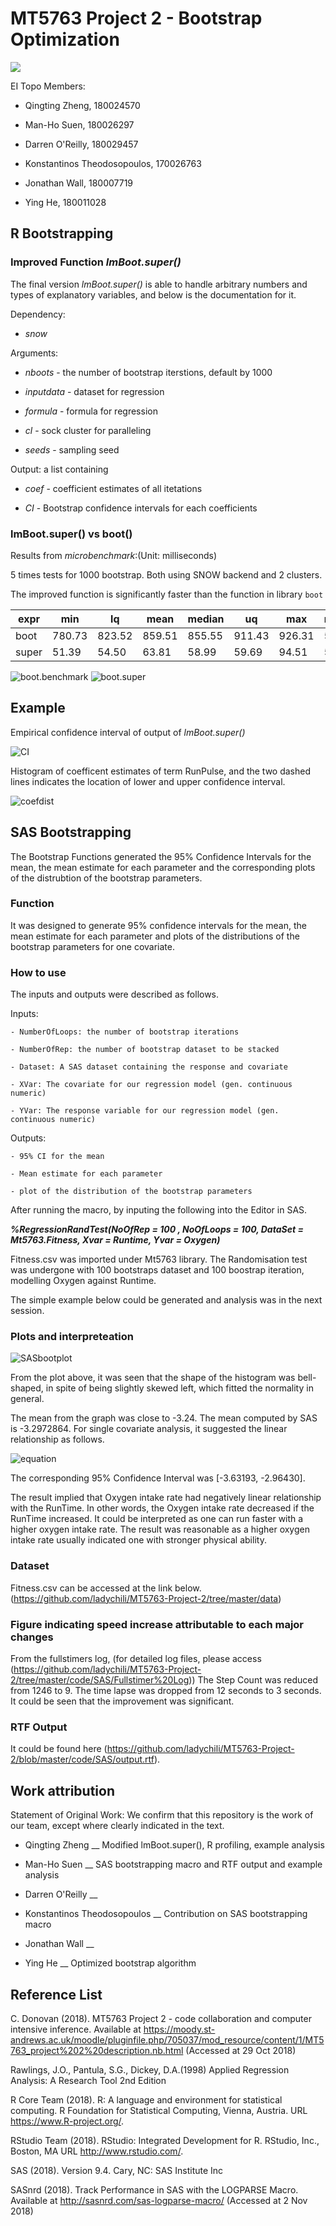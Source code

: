 # MT5763 Project 2 - Bootstrap Optimization

![](https://raw.githubusercontent.com/ladychili/MT5763-Project-2/master/r-packages.png?token=AaldBeYwHauQ1p-x4kRfKTNPYLxc-3Q2ks5b2xckwA%3D%3D)

EI Topo Members:

- Qingting Zheng, 180024570

- Man-Ho Suen, 180026297

- Darren O'Reilly, 180029457

- Konstantinos Theodosopoulos, 170026763

- Jonathan Wall, 180007719

- Ying He, 180011028

## R Bootstrapping 

### Improved Function _lmBoot.super()_

The final version _lmBoot.super()_ is able to handle arbitrary numbers and types of explanatory variables, and below is the documentation for it.

Dependency:

- _snow_

Arguments: 

- _nboots_ - the number of bootstrap iterstions, default by 1000

- _inputdata_ - dataset for regression 

- _formula_ - formula for regression 

- _cl_ - sock cluster for paralleling

- _seeds_ - sampling seed
        
Output: a list containing

- _coef_ - coefficient estimates of all itetations

- _CI_ - Bootstrap confidence intervals for each coefficients


### lmBoot.super() vs boot()

Results from *microbenchmark*:(Unit: milliseconds)

5 times tests for 1000 bootstrap. Both using SNOW backend and 2 clusters.

The improved function is significantly faster than the function in library `boot`


| expr  | min    | lq     | mean   | median | uq     | max    | neval | cld |
|-------|--------|--------|--------|--------|--------|--------|-------|-----|
| boot  | 780.73 | 823.52 | 859.51 | 855.55 | 911.43 | 926.31 | 5.00  | b   |
| super | 51.39  | 54.50  | 63.81  | 58.99  | 59.69  | 94.51  | 5.00  | a   |


![boot.benchmark](https://github.com/ladychili/MT5763-Project-2/blob/master/profiling/R.boots.png)
![boot.super](https://github.com/ladychili/MT5763-Project-2/blob/master/profiling/profsuper.png)


## Example

Empirical confidence interval of output of *lmBoot.super()*

![CI](https://github.com/ladychili/MT5763-Project-2/blob/master/code/R/output/CItable.png)

Histogram of coefficent estimates of term RunPulse, and the two dashed lines indicates the location of lower and upper confidence interval.

![coefdist](https://github.com/ladychili/MT5763-Project-2/blob/master/code/R/output/Coefdist.png)

## SAS Bootstrapping

The Bootstrap Functions generated the 95% Confidence Intervals for the mean, the mean estimate for each parameter and the corresponding plots of the distrubtion of the bootstrap parameters.

### Function

It was designed to generate 95% confidence intervals for the mean, the mean estimate for each parameter and plots of the distributions of the bootstrap parameters for one covariate.

### How to use 

The inputs and outputs were described as follows.  

 Inputs: 						
 
	- NumberOfLoops: the number of bootstrap iterations
	
	- NumberOfRep: the number of bootstrap dataset to be stacked
	
	- Dataset: A SAS dataset containing the response and covariate	
	
	- XVar: The covariate for our regression model (gen. continuous numeric)
	
	- YVar: The response variable for our regression model (gen. continuous numeric)	
        
  Outputs:
  
  
	- 95% CI for the mean
	
	- Mean estimate for each parameter
	
	- plot of the distribution of the bootstrap parameters
  
After running the macro, by inputing the following into the Editor in SAS.  
  
  __*%RegressionRandTest(NoOfRep = 100 , NoOfLoops = 100, DataSet = Mt5763.Fitness, Xvar = Runtime, Yvar = Oxygen)*__
  
Fitness.csv was imported under Mt5763 library.  The Randomisation test was undergone with 100 bootstraps dataset and 100 boostrap iteration, modelling Oxygen against Runtime. 

The simple example below could be generated and analysis was in the next session. 

### Plots and interpreteation

![SASbootplot](https://github.com/ladychili/MT5763-Project-2/blob/master/code/SAS/Output/SAS%20plot%20bootstrap.png)
      
From the plot above, it was seen that the shape of the histogram was bell-shaped, in spite of being slightly skewed left, which fitted the normality in general. 

The mean from the graph was close to -3.24.  The mean computed by SAS is -3.2972864. For single covariate analysis, it suggested the linear relationship as follows.

![equation](https://github.com/ladychili/MT5763-Project-2/blob/master/code/SAS/Output/CodeCogsEqn3.gif)

The corresponding 95% Confidence Interval was [-3.63193, -2.96430].

The result implied that Oxygen intake rate had negatively linear relationship with the RunTime.  In other words, the Oxygen intake rate decreased if the RunTime increased.  It could be interpreted as one can run faster with a higher oxygen intake rate.  The result was reasonable as a higher oxygen intake rate usually indicated one with stronger physical ability.  

### Dataset

Fitness.csv can be accessed at the link below.
(https://github.com/ladychili/MT5763-Project-2/tree/master/data)

### Figure indicating speed increase attributable to each major changes

From the fullstimers log,
(for detailed log files, please access (https://github.com/ladychili/MT5763-Project-2/tree/master/code/SAS/Fullstimer%20Log))
The Step Count was reduced from 1246 to 9.  The time lapse was dropped from 12 seconds to 3 seconds.  It could be seen that the improvement was significant. 

### RTF Output

It could be found here (https://github.com/ladychili/MT5763-Project-2/blob/master/code/SAS/output.rtf). 

## Work attribution

Statement of Original Work: We confirm that this repository is the work of our team, except where clearly indicated in the text.

- Qingting Zheng __ Modified lmBoot.super(), R profiling, example analysis

- Man-Ho Suen __ SAS bootstrapping macro and RTF output and example analysis 

- Darren O'Reilly __

- Konstantinos Theodosopoulos __ Contribution on SAS bootstrapping macro

- Jonathan Wall __

- Ying He __ Optimized bootstrap algorithm

## Reference List

C. Donovan (2018). MT5763 Project 2 - code collaboration and computer intensive inference. Available at <https://moody.st-andrews.ac.uk/moodle/pluginfile.php/705037/mod_resource/content/1/MT5763_project%202%20description.nb.html> (Accessed at 29 Oct 2018) 

Rawlings, J.O., Pantula, S.G., Dickey, D.A.(1998) Applied Regression Analysis: A Research Tool 2nd Edition

R Core Team (2018). R: A language and environment for statistical computing. R Foundation for Statistical Computing,
  Vienna, Austria. URL <https://www.R-project.org/>.
  
RStudio Team (2018). RStudio: Integrated Development for R. RStudio, Inc., Boston, MA URL <http://www.rstudio.com/>.

SAS (2018). Version 9.4. Cary, NC: SAS Institute Inc

SASnrd (2018). Track Performance in SAS with the LOGPARSE Macro. Available at <http://sasnrd.com/sas-logparse-macro/> (Accessed at 2 Nov 2018)



